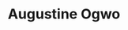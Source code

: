 ---
title:      Augustine Ogwo
username:   augustine
position:   Experience Team Member
permalink:  /augustine
image:      https://res.cloudinary.com/softcomux/image/upload/v1534161353/eyw-web/austines-px.jpg
twitter:    augustine
blurb:      helping you invest in your finances
layout:     author
background: light
---